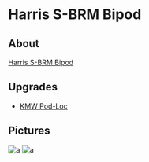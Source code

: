 # Harris S-BRM Bipod

## About

[Harris S-BRM Bipod](https://www.harrisbipods.com/product/s-brm-bipod/)

## Upgrades

* [KMW Pod-Loc](https://github.com/CumpsD/second-brain/blob/main/Shooting/Accessories/KMW%20Pod-Loc.md)

## Pictures

![a](https://github.com/CumpsD/second-brain/raw/main/assets/shooting/harris/harris1.jpg "a")
![a](https://github.com/CumpsD/second-brain/raw/main/assets/shooting/tikkat1x/gun6.jpg "a")
